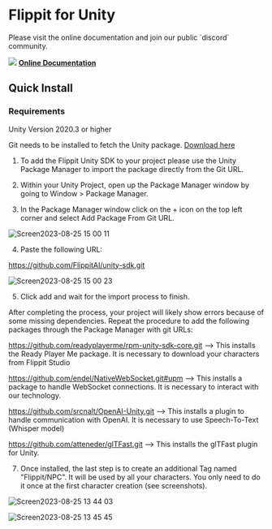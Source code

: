 # Flippit for Unity

<p>
Please visit the online documentation and join our public `discord` community.

![](https://i.imgur.com/zGamwPM.png) **[Online Documentation](https://flippitai.notion.site/Unity-SDK-fb1a3d5acfbb433e9334ffb124b8800c )**
</p>

## Quick Install
### Requirements
Unity Version 2020.3 or higher

Git needs to be installed to fetch the Unity package. [Download here](https://git-scm.com/downloads)

1. To add the Flippit Unity SDK to your project please use the Unity Package Manager to import the package directly from the Git URL.

2. Within your Unity Project, open up the Package Manager window by going to Window > Package Manager.

3. In the Package Manager window click on the + icon on the top left corner and select Add Package From Git URL.

![Screen2023-08-25 15 00 11](https://github.com/FlippitAI/unity-sdk/assets/1887378/0401e12a-253e-4e3e-9188-bc641bef40ee)

4. Paste the following URL:

https://github.com/FlippitAI/unity-sdk.git

![Screen2023-08-25 15 00 23](https://github.com/FlippitAI/unity-sdk/assets/1887378/811166a7-7a9e-46fe-915a-52bff5a9bba0)

5. Click add and wait for the import process to finish.

After completing the process, your project will likely show errors because of some missing dependencies.
Repeat the procedure to add the following packages through the Package Manager with git URLs:
   
   https://github.com/readyplayerme/rpm-unity-sdk-core.git --> This installs the Ready Player Me package. It is necessary to download your characters from Flippit Studio
   
   https://github.com/endel/NativeWebSocket.git#upm --> This installs a package to handle WebSocket connections. It is necessary to interact with our technology.
   
   https://github.com/srcnalt/OpenAI-Unity.git --> This installs a plugin to handle communication with OpenAI. It is necessary to use Speech-To-Text (Whisper model)

   https://github.com/atteneder/glTFast.git --> This installs the glTFast plugin for Unity.
   
7. Once installed, the last step is to create an additional Tag named "Flippit/NPC". It will be used by all your characters. You only need to do it once at the first character creation (see screenshots).
   
![Screen2023-08-25 13 44 03](https://github.com/FlippitAI/unity-sdk/assets/1887378/f8b730d2-ad73-4e3c-a111-bbd9c2159589)

![Screen2023-08-25 13 45 45](https://github.com/FlippitAI/unity-sdk/assets/1887378/5e5db71e-b64b-4a56-9b84-8cdc0be12464)

